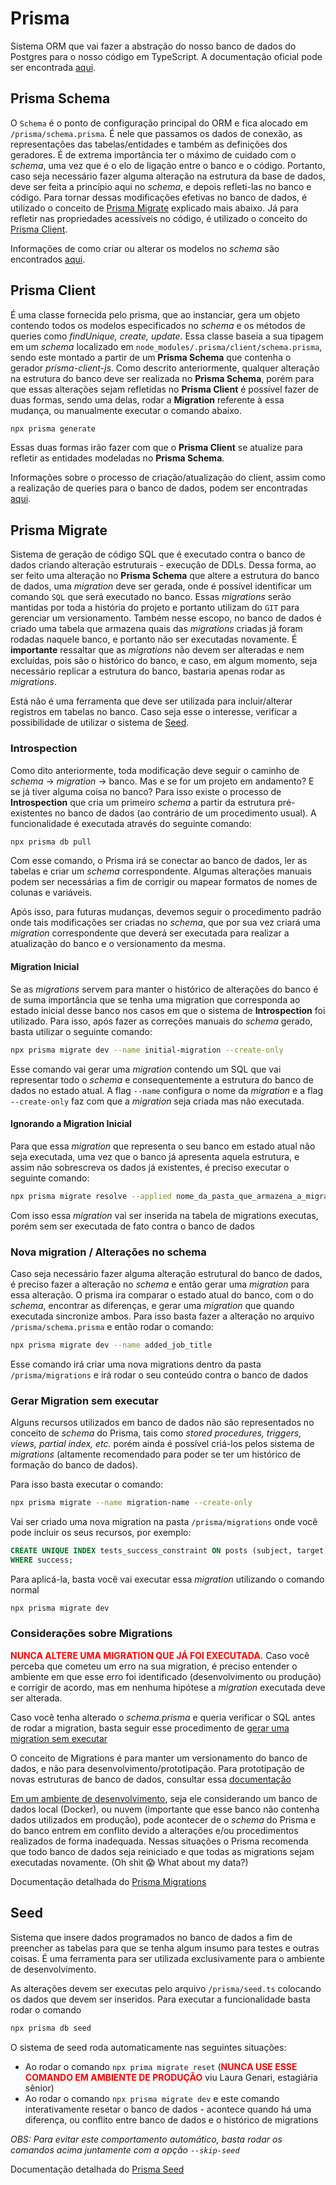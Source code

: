 # Prisma
Sistema ORM que vai fazer a abstração do nosso banco de dados do Postgres para o nosso código em TypeScript. A documentação oficial pode ser encontrada [aqui](https://www.prisma.io/).

## Prisma Schema
O `Schema` é o ponto de configuração principal do ORM e fica alocado em `/prisma/schema.prisma`. É nele que passamos os dados de conexão, as representações das tabelas/entidades e também as definições dos geradores. É de extrema importância ter o máximo de cuidado com o _schema_, uma vez que é o elo de ligação entre o banco e o código. Portanto, caso seja necessário fazer alguma alteração na estrutura da base de dados, deve ser feita a princípio aqui no _schema_, e depois refleti-las no banco e código. Para tornar dessas modificações efetivas no banco de dados, é utilizado o conceito de [Prisma Migrate](#prisma-migrate) explicado mais abaixo. Já para refletir nas propriedades acessíveis no código, é utilizado o conceito do [Prisma Client](prisma-client). 

Informações de como criar ou alterar os modelos no _schema_ são encontrados [aqui](https://www.prisma.io/docs/concepts/components/prisma-schema).

<!-- Verificar o generator do dbml -->

## Prisma Client
É uma classe fornecida pelo prisma, que ao instanciar, gera um objeto contendo todos os modelos especificados no _schema_ e os métodos de queries como _findUnique, create, update_. Essa classe baseia a sua tipagem em um _schema_ localizado em `node_modules/.prisma/client/schema.prisma`, sendo este montado a partir de um **Prisma Schema** que contenha o gerador _prisma-client-js_. Como descrito anteriormente, qualquer alteração na estrutura do banco deve ser realizada no **Prisma Schema**, porém para que essas alterações sejam refletidas no **Prisma Client** é possível fazer de duas formas, sendo uma delas, rodar a **Migration** referente à essa mudança, ou manualmente executar o comando abaixo.

```bash
npx prisma generate
```

Essas duas formas irão fazer com que o **Prisma Client** se atualize para refletir as entidades modeladas no **Prisma Schema**.

Informações sobre o processo de criação/atualização do client, assim como a realização de queries para o banco de dados, podem ser encontradas [aqui](https://www.prisma.io/docs/concepts/components/prisma-client).


## Prisma Migrate
Sistema de geração de código SQL que é executado contra o banco de dados criando alteração estruturais - execução de DDLs. Dessa forma, ao ser feito uma alteração no **Prisma Schema** que altere a estrutura do banco de dados, uma _migration_ deve ser gerada, onde é possível identificar um comando `SQL` que será executado no banco. Essas _migrations_ serão mantidas por toda a história do projeto e portanto utilizam do `GIT` para gerenciar um versionamento. Também nesse escopo, no banco de dados é criado uma tabela que armazena quais das _migrations_ criadas já foram rodadas naquele banco, e portanto não ser executadas novamente. É **importante** ressaltar que as _migrations_ não devem ser alteradas e nem excluídas, pois são o histórico do banco, e caso, em algum momento, seja necessário replicar a estrutura do banco, bastaria apenas rodar as _migrations_.

Está não é uma ferramenta que deve ser utilizada para incluir/alterar registros em tabelas no banco. Caso seja esse o interesse, verificar a possibilidade de utilizar o sistema de [Seed](#seed).

### Introspection
Como dito anteriormente, toda modificação deve seguir o caminho de _schema_ → _migration_ → banco. Mas e se for um projeto em andamento? E se já tiver alguma coisa no banco?
Para isso existe o processo de **Introspection** que cria um primeiro _schema_ a partir da estrutura pré-existentes no banco de dados (ao contrário de um procedimento usual).
A funcionalidade é executada através do seguinte comando: 

```bash
npx prisma db pull
```

Com esse comando, o Prisma irá se conectar ao banco de dados, ler as tabelas e criar um _schema_ correspondente. Algumas alterações manuais podem ser necessárias a fim de corrigir ou mapear formatos de nomes de colunas e variáveis.

Após isso, para futuras mudanças, devemos seguir o procedimento padrão onde tais modificações ser criadas no _schema_, que por sua vez criará uma _migration_ correspondente que deverá ser executada para realizar a atualização do banco e o versionamento da mesma.


#### Migration Inicial
Se as _migrations_ servem para manter o histórico de alterações do banco é de suma importância que se tenha uma migration que corresponda ao estado inicial desse banco nos casos em que o sistema de **Introspection** foi utilizado. Para isso, após fazer as correções manuais do _schema_ gerado, basta utilizar o seguinte comando:

```bash
npx prisma migrate dev --name initial-migration --create-only
```

Esse comando vai gerar uma _migration_ contendo um SQL que vai representar todo o _schema_ e consequentemente a estrutura do banco de dados no estado atual. A flag `--name` configura o nome da _migration_ e a flag `--create-only` faz com que a _migration_ seja criada mas não executada.

#### Ignorando a Migration Inicial
Para que essa _migration_ que representa o seu banco em estado atual não seja executada, uma vez que o banco já apresenta aquela estrutura, e assim não sobrescreva os dados já existentes, é preciso executar o seguinte comando:

```bash
npx prisma migrate resolve --applied nome_da_pasta_que_armazena_a_migration_inicial
```

Com isso essa _migration_ vai ser inserida na tabela de migrations executas, porém sem ser executada de fato contra o banco de dados

### Nova migration / Alterações no schema
Caso seja necessário fazer alguma alteração estrutural do banco de dados, é preciso fazer a alteração no _schema_ e então gerar uma _migration_ para essa alteração. O prisma ira comparar o estado atual do banco, com o do _schema_, encontrar as diferenças, e gerar uma _migration_ que quando executada sincronize ambos. Para isso basta fazer a alteração no arquivo `/prisma/schema.prisma` e então rodar o comando:

```bash
npx prisma migrate dev --name added_job_title
```

Esse comando irá criar uma nova migrations dentro da pasta `/prisma/migrations` e irá rodar o seu conteúdo contra o banco de dados

### Gerar Migration sem executar
Alguns recursos utilizados em banco de dados não são representados no conceito de _schema_ do Prisma, tais como _stored procedures, triggers, views, partial index, etc._ porém ainda é possível criá-los pelos sistema de _migrations_ (altamente recomendado para poder se ter um histórico de formação do banco de dados).

Para isso basta executar o comando:

```bash
npx prisma migrate --name migration-name --create-only
```

Vai ser criado uma nova migration na pasta `/prisma/migrations` onde você pode incluir os seus recursos, por exemplo:

```sql
CREATE UNIQUE INDEX tests_success_constraint ON posts (subject, target)
WHERE success;
```

Para aplicá-la, basta você vai executar essa _migration_ utilizando o comando normal

```bash
npx prisma migrate dev
```

### Considerações sobre Migrations
<b style="color:#FF0000">NUNCA ALTERE UMA MIGRATION QUE JÁ FOI EXECUTADA.</b> Caso você perceba que cometeu um erro na sua migration, é preciso entender o ambiente em que esse erro foi identificado (desenvolvimento ou produção) e corrigir de acordo, mas em nenhuma hipótese a _migration_ executada deve ser alterada.

Caso você tenha alterado o _schema.prisma_ e queria verificar o SQL antes de rodar a migration, basta seguir esse procedimento de [gerar uma migration sem executar](#gerar-migration-sem-executar)

O conceito de Migrations é para manter um versionamento do banco de dados, e não para desenvolvimento/prototipação. Para prototipação de novas estruturas de banco de dados, consultar essa [documentação](https://www.prisma.io/docs/guides/database/prototyping-schema-db-push)

<u>Em um ambiente de desenvolvimento</u>, seja ele considerando um banco de dados local (Docker), ou nuvem (importante que esse banco não contenha dados utilizados em produção), pode acontecer de o _schema_ do Prisma e do banco entrem em conflito devido a alterações e/ou procedimentos realizados de forma inadequada. Nessas situações o Prisma recomenda que todo banco de dados seja reiniciado e que todas as migrations sejam executadas novamente. (Oh shit :scream: What about my data?)

Documentação detalhada do [Prisma Migrations](https://www.prisma.io/docs/concepts/components/prisma-migrate)

## Seed
Sistema que insere dados programados no banco de dados a fim de preencher as tabelas para que se tenha algum insumo para testes e outras coisas. É uma ferramenta para ser utilizada exclusivamente para o ambiente de desenvolvimento.

As alterações devem ser executas pelo arquivo `/prisma/seed.ts` colocando os dados que devem ser inseridos. Para executar a funcionalidade basta rodar o comando

```bash
npx prisma db seed
```

O sistema de seed roda automaticamente nas seguintes situações:

- Ao rodar o comando `npx prima migrate reset` (<b style="color:#FF0000">NUNCA USE ESSE COMANDO EM AMBIENTE DE PRODUÇÃO</b> viu Laura Genari, estagiária sênior)
- Ao rodar o comando `npx prisma migrate dev` e este comando interativamente resetar o banco de dados - acontece quando há uma diferença, ou conflito entre banco de dados e o histórico de migrations
  
_OBS: Para evitar este comportamento automático, basta rodar os comandos acima juntamente com a opção `--skip-seed`_

Documentação detalhada do [Prisma Seed](https://www.prisma.io/docs/guides/database/seed-database)